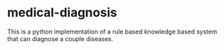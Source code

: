 # medical-diagnosis
This  is a python implementation of a rule based knowledge based system that can diagnose a couple diseases.
